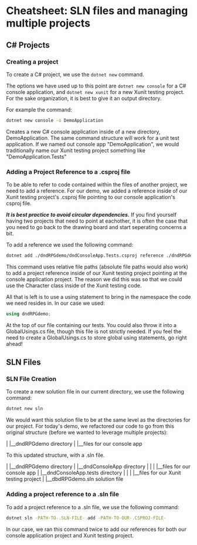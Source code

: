 # Cheatsheet: SLN files and managing multiple projects

## C# Projects

### Creating a project

To create a C# project, we use the ```dotnet new``` command.

The options we have used up to this point are ```dotnet new console``` for a C# console application, and ```dotnet new xunit``` for a new Xunit testing project. For the sake organization, it is best to give it an output directory.

For example the command:

```bash
dotnet new console -o DemoApplication
```

Creates a new C# console application inside of a new directory, DemoApplication. The same command structure will work for a unit test application. If we named out console app "DemoApplication", we would traditionally name our Xunit testing project something like "DemoApplication.Tests"

### Adding a Project Reference to a .csproj file

To be able to refer to code contained within the files of another project, we need to add a reference. For our demo, we added a reference inside of our Xunit testing project's .csproj file pointing to our console application's csproj file.

***It is best practice to avoid circular dependencies.*** If you find yourself having two projects that need to point at eachother, it is often the case that you need to go back to the drawing board and start seperating concerns a bit.

To add a reference we used the following command:

```bash
dotnet add ./dndRPGdemo/dndConsoleApp.Tests.csproj reference ./dndRPGdemo/dndConsoleApp.csproj
```

This command uses relative file paths (absolute file paths would also work) to add a project reference inside of our Xunit testing project pointing at the console application project. The reason we did this was so that we could use the Character class inside of the Xunit testing code. 

All that is left is to use a using statement to bring in the namespace the code we need resides in. In our case we used:

```csharp
using dndRPGdemo;
```

At the top of our file containing our tests. You could also throw it into a GlobalUsings.cs file, though this file is not strictly needed. If you feel the need to create a GlobalUsings.cs to store global using statements, go right ahead!

## SLN Files

### SLN File Creation

To create a new solution file in our current directory, we use the following command:

```bash
dotnet new sln
```

We would want this solution file to be at the same level as the directories for our project. For today's demo, we refactored our code to go from this original structure (before we wanted to leverage multiple projects):

|
|__dndRPGdemo directory
        |
        |__files for our console app

To this updated structure, with a .sln file.

|
|__dndRPGdemo directory
        |
        |__dndConsoleApp directory
        |       |
        |       |__files for our console app
        |
        |__dndConsoleApp.tests directory
        |       |
        |       |__files for our Xunit testing project
        |
        |__dbdRPGdemo.sln solution file

### Adding a project reference to a .sln file

To add a project reference to a .sln file, we use the following command:

```bash
dotnet sln -PATH-TO-.SLN-FILE- add -PATH-TO-OUR-.CSPROJ-FILE-
```

In our case, we ran this command twice to add our references for both our console application project and Xunit testing project.
